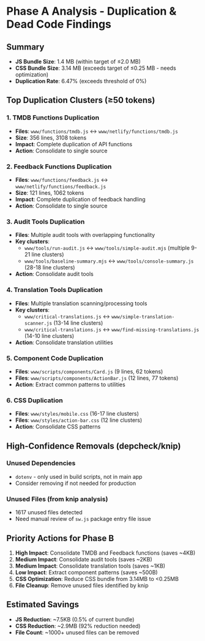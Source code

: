 # Phase A Analysis - Duplication & Dead Code Findings

## Summary
- **JS Bundle Size**: 1.4 MB (within target of ≤2.0 MB)
- **CSS Bundle Size**: 3.14 MB (exceeds target of ≤0.25 MB - needs optimization)
- **Duplication Rate**: 6.47% (exceeds threshold of 0%)

## Top Duplication Clusters (≥50 tokens)

### 1. TMDB Functions Duplication
- **Files**: `www/functions/tmdb.js` ↔ `www/netlify/functions/tmdb.js`
- **Size**: 356 lines, 3108 tokens
- **Impact**: Complete duplication of API functions
- **Action**: Consolidate to single source

### 2. Feedback Functions Duplication  
- **Files**: `www/functions/feedback.js` ↔ `www/netlify/functions/feedback.js`
- **Size**: 121 lines, 1062 tokens
- **Impact**: Complete duplication of feedback handling
- **Action**: Consolidate to single source

### 3. Audit Tools Duplication
- **Files**: Multiple audit tools with overlapping functionality
- **Key clusters**:
  - `www/tools/run-audit.js` ↔ `www/tools/simple-audit.mjs` (multiple 9-21 line clusters)
  - `www/tools/baseline-summary.mjs` ↔ `www/tools/console-summary.js` (28-18 line clusters)
- **Action**: Consolidate audit tools

### 4. Translation Tools Duplication
- **Files**: Multiple translation scanning/processing tools
- **Key clusters**:
  - `www/critical-translations.js` ↔ `www/simple-translation-scanner.js` (13-14 line clusters)
  - `www/critical-translations.js` ↔ `www/find-missing-translations.js` (14-10 line clusters)
- **Action**: Consolidate translation utilities

### 5. Component Code Duplication
- **Files**: `www/scripts/components/Card.js` (9 lines, 62 tokens)
- **Files**: `www/scripts/components/ActionBar.js` (12 lines, 77 tokens)
- **Action**: Extract common patterns to utilities

### 6. CSS Duplication
- **Files**: `www/styles/mobile.css` (16-17 line clusters)
- **Files**: `www/styles/action-bar.css` (12 line clusters)
- **Action**: Consolidate CSS patterns

## High-Confidence Removals (depcheck/knip)

### Unused Dependencies
- `dotenv` - only used in build scripts, not in main app
- Consider removing if not needed for production

### Unused Files (from knip analysis)
- 1617 unused files detected
- Need manual review of `sw.js` package entry file issue

## Priority Actions for Phase B

1. **High Impact**: Consolidate TMDB and Feedback functions (saves ~4KB)
2. **Medium Impact**: Consolidate audit tools (saves ~2KB)  
3. **Medium Impact**: Consolidate translation tools (saves ~1KB)
4. **Low Impact**: Extract component patterns (saves ~500B)
5. **CSS Optimization**: Reduce CSS bundle from 3.14MB to <0.25MB
6. **File Cleanup**: Remove unused files identified by knip

## Estimated Savings
- **JS Reduction**: ~7.5KB (0.5% of current bundle)
- **CSS Reduction**: ~2.9MB (92% reduction needed)
- **File Count**: ~1000+ unused files can be removed









